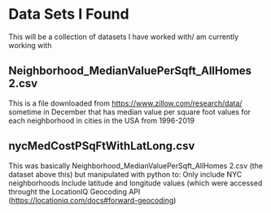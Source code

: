 # Data Sets I Found
This will be a collection of datasets I have worked with/ am currently working with

## Neighborhood_MedianValuePerSqft_AllHomes 2.csv 
This is a file downloaded from https://www.zillow.com/research/data/ sometime in December that has median value per square foot values for each neighborhood in cities in the USA from 1996-2019

## nycMedCostPSqFtWithLatLong.csv
This was basically Neighborhood_MedianValuePerSqft_AllHomes 2.csv (the dataset above this) but manipulated with python to:
Only include NYC neighborhoods
Include latitude and longitude values (which were accessed throught the LocationIQ Geocoding API (https://locationiq.com/docs#forward-geocoding)
